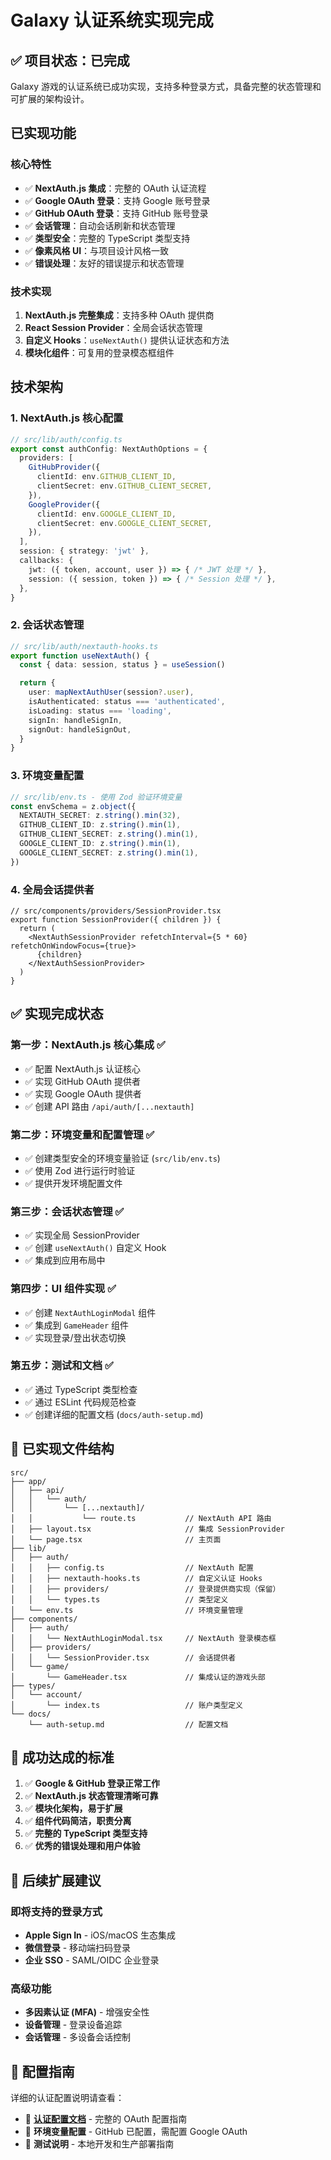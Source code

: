 # Galaxy 认证系统实现完成

## ✅ 项目状态：已完成

Galaxy 游戏的认证系统已成功实现，支持多种登录方式，具备完整的状态管理和可扩展的架构设计。

## 已实现功能

### 核心特性

- ✅ **NextAuth.js 集成**：完整的 OAuth 认证流程
- ✅ **Google OAuth 登录**：支持 Google 账号登录
- ✅ **GitHub OAuth 登录**：支持 GitHub 账号登录
- ✅ **会话管理**：自动会话刷新和状态管理
- ✅ **类型安全**：完整的 TypeScript 类型支持
- ✅ **像素风格 UI**：与项目设计风格一致
- ✅ **错误处理**：友好的错误提示和状态管理

### 技术实现

1. **NextAuth.js 完整集成**：支持多种 OAuth 提供商
2. **React Session Provider**：全局会话状态管理
3. **自定义 Hooks**：`useNextAuth()` 提供认证状态和方法
4. **模块化组件**：可复用的登录模态框组件

## 技术架构

### 1. NextAuth.js 核心配置

```typescript
// src/lib/auth/config.ts
export const authConfig: NextAuthOptions = {
  providers: [
    GitHubProvider({
      clientId: env.GITHUB_CLIENT_ID,
      clientSecret: env.GITHUB_CLIENT_SECRET,
    }),
    GoogleProvider({
      clientId: env.GOOGLE_CLIENT_ID,
      clientSecret: env.GOOGLE_CLIENT_SECRET,
    }),
  ],
  session: { strategy: 'jwt' },
  callbacks: {
    jwt: ({ token, account, user }) => { /* JWT 处理 */ },
    session: ({ session, token }) => { /* Session 处理 */ },
  },
}
```

### 2. 会话状态管理

```typescript
// src/lib/auth/nextauth-hooks.ts
export function useNextAuth() {
  const { data: session, status } = useSession()

  return {
    user: mapNextAuthUser(session?.user),
    isAuthenticated: status === 'authenticated',
    isLoading: status === 'loading',
    signIn: handleSignIn,
    signOut: handleSignOut,
  }
}
```

### 3. 环境变量配置

```typescript
// src/lib/env.ts - 使用 Zod 验证环境变量
const envSchema = z.object({
  NEXTAUTH_SECRET: z.string().min(32),
  GITHUB_CLIENT_ID: z.string().min(1),
  GITHUB_CLIENT_SECRET: z.string().min(1),
  GOOGLE_CLIENT_ID: z.string().min(1),
  GOOGLE_CLIENT_SECRET: z.string().min(1),
})
```

### 4. 全局会话提供者

```tsx
// src/components/providers/SessionProvider.tsx
export function SessionProvider({ children }) {
  return (
    <NextAuthSessionProvider refetchInterval={5 * 60} refetchOnWindowFocus={true}>
      {children}
    </NextAuthSessionProvider>
  )
}
```

## ✅ 实现完成状态

### 第一步：NextAuth.js 核心集成 ✅

- ✅ 配置 NextAuth.js 认证核心
- ✅ 实现 GitHub OAuth 提供者
- ✅ 实现 Google OAuth 提供者
- ✅ 创建 API 路由 `/api/auth/[...nextauth]`

### 第二步：环境变量和配置管理 ✅

- ✅ 创建类型安全的环境变量验证 (`src/lib/env.ts`)
- ✅ 使用 Zod 进行运行时验证
- ✅ 提供开发环境配置文件

### 第三步：会话状态管理 ✅

- ✅ 实现全局 SessionProvider
- ✅ 创建 `useNextAuth()` 自定义 Hook
- ✅ 集成到应用布局中

### 第四步：UI 组件实现 ✅

- ✅ 创建 `NextAuthLoginModal` 组件
- ✅ 集成到 `GameHeader` 组件
- ✅ 实现登录/登出状态切换

### 第五步：测试和文档 ✅

- ✅ 通过 TypeScript 类型检查
- ✅ 通过 ESLint 代码规范检查
- ✅ 创建详细的配置文档 (`docs/auth-setup.md`)

## 📁 已实现文件结构

```
src/
├── app/
│   ├── api/
│   │   └── auth/
│   │       └── [...nextauth]/
│   │           └── route.ts           // NextAuth API 路由
│   ├── layout.tsx                     // 集成 SessionProvider
│   └── page.tsx                       // 主页面
├── lib/
│   ├── auth/
│   │   ├── config.ts                  // NextAuth 配置
│   │   ├── nextauth-hooks.ts          // 自定义认证 Hooks
│   │   ├── providers/                 // 登录提供商实现（保留）
│   │   └── types.ts                   // 类型定义
│   └── env.ts                         // 环境变量管理
├── components/
│   ├── auth/
│   │   └── NextAuthLoginModal.tsx     // NextAuth 登录模态框
│   ├── providers/
│   │   └── SessionProvider.tsx        // 会话提供者
│   └── game/
│       └── GameHeader.tsx             // 集成认证的游戏头部
├── types/
│   └── account/
│       └── index.ts                   // 账户类型定义
└── docs/
    └── auth-setup.md                  // 配置文档
```

## 🎯 成功达成的标准

1. ✅ **Google & GitHub 登录正常工作**
2. ✅ **NextAuth.js 状态管理清晰可靠**
3. ✅ **模块化架构，易于扩展**
4. ✅ **组件代码简洁，职责分离**
5. ✅ **完整的 TypeScript 类型支持**
6. ✅ **优秀的错误处理和用户体验**

## 🚀 后续扩展建议

### 即将支持的登录方式
- **Apple Sign In** - iOS/macOS 生态集成
- **微信登录** - 移动端扫码登录
- **企业 SSO** - SAML/OIDC 企业登录

### 高级功能
- **多因素认证 (MFA)** - 增强安全性
- **设备管理** - 登录设备追踪
- **会话管理** - 多设备会话控制

## 📝 配置指南

详细的认证配置说明请查看：
- 📖 **[认证配置文档](../docs/auth-setup.md)** - 完整的 OAuth 配置指南
- 🔐 **环境变量配置** - GitHub 已配置，需配置 Google OAuth
- 🧪 **测试说明** - 本地开发和生产部署指南
